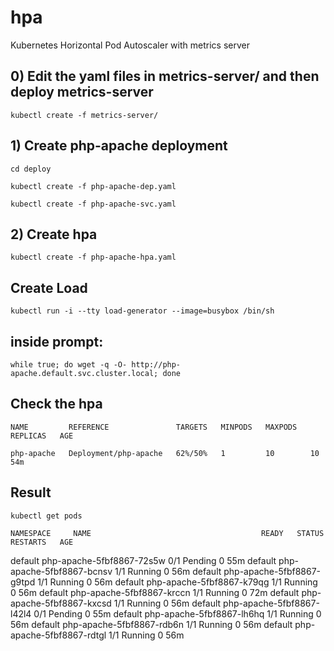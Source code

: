 # hpa
Kubernetes Horizontal Pod Autoscaler with metrics server


## 0) Edit the yaml files in metrics-server/ and then deploy metrics-server
`kubectl create -f metrics-server/`


## 1) Create php-apache deployment 
`cd deploy`

`kubectl create -f php-apache-dep.yaml`

`kubectl create -f php-apache-svc.yaml`


## 2) Create hpa
`kubectl create -f php-apache-hpa.yaml`


## Create Load
`kubectl run -i --tty load-generator --image=busybox /bin/sh`

## inside prompt:
`while true; do wget -q -O- http://php-apache.default.svc.cluster.local; done`


## Check the hpa
`NAME         REFERENCE               TARGETS   MINPODS   MAXPODS   REPLICAS   AGE`

`php-apache   Deployment/php-apache   62%/50%   1         10        10         54m`

## Result
`kubectl get pods`

`NAMESPACE     NAME                                      READY   STATUS      RESTARTS   AGE`

default       php-apache-5fbf8867-72s5w                 0/1     Pending     0          55m
default       php-apache-5fbf8867-bcnsv                 1/1     Running     0          56m
default       php-apache-5fbf8867-g9tpd                 1/1     Running     0          56m
default       php-apache-5fbf8867-k79qg                 1/1     Running     0          56m
default       php-apache-5fbf8867-krccn                 1/1     Running     0          72m
default       php-apache-5fbf8867-kxcsd                 1/1     Running     0          56m
default       php-apache-5fbf8867-l42l4                 0/1     Pending     0          55m
default       php-apache-5fbf8867-lh6hq                 1/1     Running     0          56m
default       php-apache-5fbf8867-rdb6n                 1/1     Running     0          56m
default       php-apache-5fbf8867-rdtgl                 1/1     Running     0          56m

